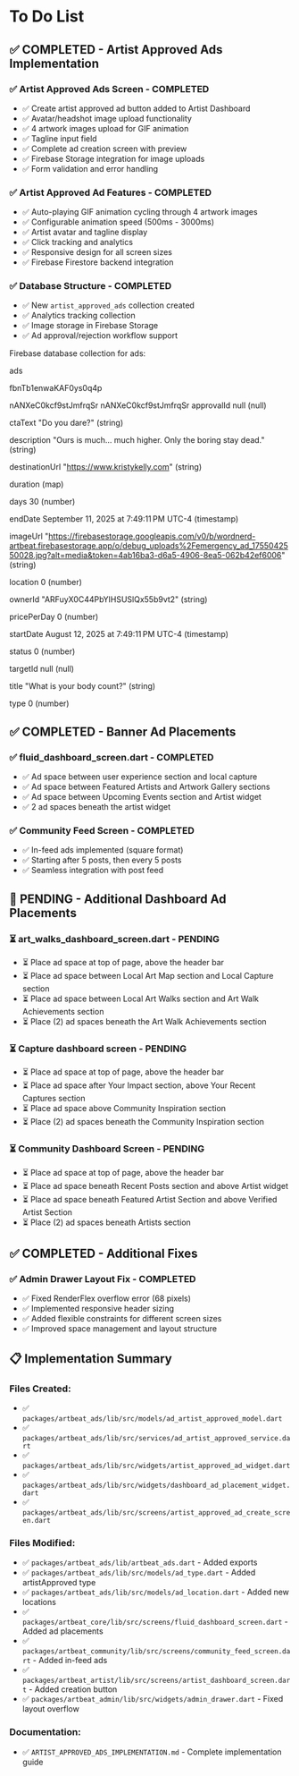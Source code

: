 # To Do List

## ✅ COMPLETED - Artist Approved Ads Implementation

### ✅ Artist Approved Ads Screen - COMPLETED

- ✅ Create artist approved ad button added to Artist Dashboard
- ✅ Avatar/headshot image upload functionality
- ✅ 4 artwork images upload for GIF animation
- ✅ Tagline input field
- ✅ Complete ad creation screen with preview
- ✅ Firebase Storage integration for image uploads
- ✅ Form validation and error handling

### ✅ Artist Approved Ad Features - COMPLETED

- ✅ Auto-playing GIF animation cycling through 4 artwork images
- ✅ Configurable animation speed (500ms - 3000ms)
- ✅ Artist avatar and tagline display
- ✅ Click tracking and analytics
- ✅ Responsive design for all screen sizes
- ✅ Firebase Firestore backend integration

### ✅ Database Structure - COMPLETED

- ✅ New `artist_approved_ads` collection created
- ✅ Analytics tracking collection
- ✅ Image storage in Firebase Storage
- ✅ Ad approval/rejection workflow support

Firebase database collection for ads:

ads

fbnTb1enwaKAF0ys0q4p

nANXeC0kcf9stJmfrqSr
nANXeC0kcf9stJmfrqSr
approvalId
null
(null)

ctaText
"Do you dare?"
(string)

description
"Ours is much… much higher. Only the boring stay dead."
(string)

destinationUrl
"https://www.kristykelly.com"
(string)

duration
(map)

days
30
(number)

endDate
September 11, 2025 at 7:49:11 PM UTC-4
(timestamp)

imageUrl
"https://firebasestorage.googleapis.com/v0/b/wordnerd-artbeat.firebasestorage.app/o/debug_uploads%2Femergency_ad_1755042550028.jpg?alt=media&token=4ab16ba3-d6a5-4906-8ea5-062b42ef6006"
(string)

location
0
(number)

ownerId
"ARFuyX0C44PbYlHSUSlQx55b9vt2"
(string)

pricePerDay
0
(number)

startDate
August 12, 2025 at 7:49:11 PM UTC-4
(timestamp)

status
0
(number)

targetId
null
(null)

title
"What is your body count?"
(string)

type
0
(number)

## ✅ COMPLETED - Banner Ad Placements

### ✅ fluid_dashboard_screen.dart - COMPLETED

- ✅ Ad space between user experience section and local capture
- ✅ Ad space between Featured Artists and Artwork Gallery sections
- ✅ Ad space between Upcoming Events section and Artist widget
- ✅ 2 ad spaces beneath the artist widget

### ✅ Community Feed Screen - COMPLETED

- ✅ In-feed ads implemented (square format)
- ✅ Starting after 5 posts, then every 5 posts
- ✅ Seamless integration with post feed

## 🔄 PENDING - Additional Dashboard Ad Placements

### ⏳ art_walks_dashboard_screen.dart - PENDING

- ⏳ Place ad space at top of page, above the header bar
- ⏳ Place ad space between Local Art Map section and Local Capture section
- ⏳ Place ad space between Local Art Walks section and Art Walk Achievements section
- ⏳ Place (2) ad spaces beneath the Art Walk Achievements section

### ⏳ Capture dashboard screen - PENDING

- ⏳ Place ad space at top of page, above the header bar
- ⏳ Place ad space after Your Impact section, above Your Recent Captures section
- ⏳ Place ad space above Community Inspiration section
- ⏳ Place (2) ad spaces beneath the Community Inspiration section

### ⏳ Community Dashboard Screen - PENDING

- ⏳ Place ad space at top of page, above the header bar
- ⏳ Place ad space beneath Recent Posts section and above Artist widget
- ⏳ Place ad space beneath Featured Artist Section and above Verified Artist Section
- ⏳ Place (2) ad spaces beneath Artists section

## ✅ COMPLETED - Additional Fixes

### ✅ Admin Drawer Layout Fix - COMPLETED

- ✅ Fixed RenderFlex overflow error (68 pixels)
- ✅ Implemented responsive header sizing
- ✅ Added flexible constraints for different screen sizes
- ✅ Improved space management and layout structure

## 📋 Implementation Summary

### Files Created:

- ✅ `packages/artbeat_ads/lib/src/models/ad_artist_approved_model.dart`
- ✅ `packages/artbeat_ads/lib/src/services/ad_artist_approved_service.dart`
- ✅ `packages/artbeat_ads/lib/src/widgets/artist_approved_ad_widget.dart`
- ✅ `packages/artbeat_ads/lib/src/widgets/dashboard_ad_placement_widget.dart`
- ✅ `packages/artbeat_ads/lib/src/screens/artist_approved_ad_create_screen.dart`

### Files Modified:

- ✅ `packages/artbeat_ads/lib/artbeat_ads.dart` - Added exports
- ✅ `packages/artbeat_ads/lib/src/models/ad_type.dart` - Added artistApproved type
- ✅ `packages/artbeat_ads/lib/src/models/ad_location.dart` - Added new locations
- ✅ `packages/artbeat_core/lib/src/screens/fluid_dashboard_screen.dart` - Added ad placements
- ✅ `packages/artbeat_community/lib/src/screens/community_feed_screen.dart` - Added in-feed ads
- ✅ `packages/artbeat_artist/lib/src/screens/artist_dashboard_screen.dart` - Added creation button
- ✅ `packages/artbeat_admin/lib/src/widgets/admin_drawer.dart` - Fixed layout overflow

### Documentation:

- ✅ `ARTIST_APPROVED_ADS_IMPLEMENTATION.md` - Complete implementation guide
